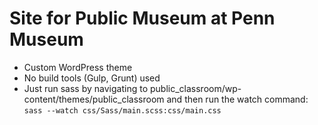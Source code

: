 # Site for Public Museum at Penn Museum

* Custom WordPress theme
* No build tools (Gulp, Grunt) used
* Just run sass by navigating to public_classroom/wp-content/themes/public_classroom and then run the watch command: `sass --watch css/Sass/main.scss:css/main.css`
